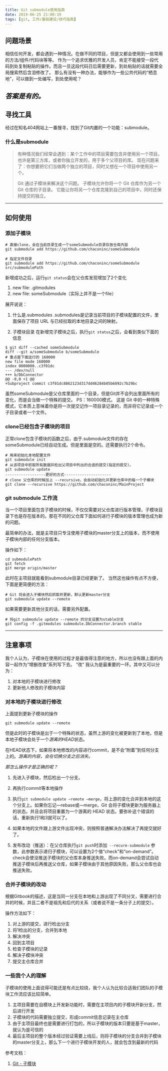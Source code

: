 ```yaml
---
title: Git submodule使用指南
date: 2019-06-25 21:00:19
tags: [git, 工作/基础建设/技巧指南]
---
```


## 问题场景
相信任何开发，都会遇到一种情况。在做不同的项目，但是又都会使用到一些常用的方法/组件/代码块等等。
作为一个追求优雅的开发人员，肯定不能接受一段代码到处复制粘贴的操作。而且一旦这段代码日后需要更新，到处粘贴的话就需要全局搜索然后含泪修改了。
那么有没有一种办法，能够作为一些公共代码的“栖息地”，可以做到一处编写，到处使用呢？

*答案是有的。*
---

## 寻找工具
经过在知名404网站上一番搜寻，找到了Git内置的一个功能：submodule。

### 什么是submodule

> 有种情况我们经常会遇到：某个工作中的项目需要包含并使用另一个项目。 也许是第三方库，或者你独立开发的，用于多个父项目的库。 现在问题来了：你想要把它们当做两个独立的项目，同时又想在一个项目中使用另一个。
>
> Git 通过子模块来解决这个问题。 子模块允许你将一个 Git 仓库作为另一个 Git 仓库的子目录。 它能让你将另一个仓库克隆到自己的项目中，同时还保持提交的独立。
---

## 如何使用
### 添加子模块
```git
# 直接clone，会在当前目录生成一个someSubmodule目录存放仓库内容
git submodule add https://github.com/chaconinc/someSubmodule

# 指定文件目录
git submodule add https://github.com/chaconinc/someSubmodule  src/submodulePath
```

新增成功之后，运行`git status`会在父仓库发现增加了2个变化
1. new file:   .gitmodules
2. new file:   someSubmodule（实际上并不是一个file）

展开说说：
1. 什么是.submodules
.submodules是记录当前项目的子模块配置的文件，里面保存了项目 URL 与已经拉取的本地目录之间的映射。

2. 子模块目录
在新增完子模块之后，执行`git status`之后，会看到类似下面的信息
```
$ git diff --cached someSubmodule
diff --git a/someSubmodule b/someSubmodule
# 重点是下面这行的 160000
new file mode 160000
index 0000000..c3f01dc
--- /dev/null
+++ b/DbConnector
@@ -0,0 +1 @@
+Subproject commit c3f01dc8862123d317dd46284b05b6892c7b29bc
```
虽然someSubmodule是父仓库里面的一个目录，但是Git并不会列出里面所有的变化，而是会当做一个特殊的提交。
PS：160000模式。 这是 Git 中的一种特殊模式，它本质上意味着你是将一次提交记作一项目录记录的，而非将它记录成一个子目录或者一个文件。

### clone已经包含子模块的项目
正常clone包含子模块的函数之后，由于.submodule文件的存在someSubmodule已经自动生成。但是里面是空的。还需要执行2个命令。
```
# 用来初始化本地配置文件
git submodule init
# 从该项目中抓取所有数据并检出父项目中列出的合适的提交(指定的提交)。
git submodule update
------------------更好的方式---------------------
# clone 父仓库的时候加上 --recursive，会自动初始化并更新仓库中的每一个子模块
git clone --recursive https://github.com/chaconinc/MainProject
```

### git submodule 工作流
当一个项目里面包含子模块的时候，不仅仅需要对父仓库进行版本管理，子模块目录下也是存在版本的。那在不同的父仓库下面如何进行子模块的版本管理也成为新的问题。

最简单的办法，就是主项目只专注使用子模块的master分支上的版本，而不使用子模块内部的任何分支版本。

操作如下：
```git
cd submodulePath
git fetch
git merge origin/master
```
此时在主项目就能看到submodule目录已经更新了。
当然这也操作有点不方便，下面是更简便的方法：
```git
# Git 将会进入子模块然后抓取并更新，默认更新master分支
git submodule update --remote
```
如果需要更新其他分支的话，需要另外配置。
```
# 将git submodule update --remote 的分支设置为stable分支
git config -f .gitmodules submodule.DbConnector.branch stable
```
---

## 注意事项
我个人认为，子模块在使用的过程才是最值得注意的地方，所以也没有跟上面的内容一起作为“增删改查”系列写下去。
“改” 我认为是最重要的一环。其中又可以分为：
1. 对本地的子模块进行修改
2. 更新他人修改的子模块内容

### 对本地的子模块进行修改
上面提到更新子模块的操作
```
git submodule update --remote
```
但是此时的子模块是出于一个特殊的状态，虽然上游的变化被更新到了本地，但是本地子模块会处于一个*游离的HEAD*状态。

在HEAD状态下，如果将本地修改的内容进行commit，是不会“附着”到任何分支上的。*游离的内容，会在切换分支之后消失。*

*那怎么操作才是正确的呢？*
1. 先进入子模块，然后检出一个分支。
2. 再执行commit等本地操作
3. 执行`git submodule update —remote —merge`，将上游的变化合并到本地的这个分支上。如果你忘记—rebase或—merge，Git 会将子模块更新为服务器上的状态。并且会将项目重置为一个游离的 HEAD 状态。要弥补这个错误的话，重新执行1和3就可以了。

4. 如果本地的文件跟上游文件出现冲突，则按照普通解决办法解决了再提交就好了。
5. 发布改动（推送）：在父仓库执行`git push`时添加` --recure-submodule` 参数，此参数表示递归子模块，可以设置为2个值“check”和“on-demand”。check会使没推送子模块的父仓库本身推送失败。而on-demand会尝试自动推送子模块后再推送父仓库，如果子模块由于其他原因失败，那么父仓库也会推送失败。

### 合并子模块的改动
根据Gitbook的描述，这是当同一分支在本地和上游出现了不同分叉，需要进行合并的时候，并且二者不是祖先和后代的关系（或者说不是一条分子上的提交）。

操作方法如下：
1. 对上游的提交，进行检出分支
2. 将1检出的分支，合并到本地
3. 解决冲突
4. 回到主项目
5. 检查子模块的记录
6. 解决子模块冲突
7. 提交主仓库合并

### 一些我个人的理解
子模块的使用上面说得可能还是有点比较绕，我个人认为比较合适我们团队的子模块工作流应该比较简单。

1. 主项目需要在自模块上开发新功能时，需要在主项目内的子模块开新分支，然后进行开发
2. 子模块的代码需要独立提交，形成commit信息记录在主仓库
3. 由于主项目最终也是需要进行打包的，所以子模块的版本只要是基于master，就认为是可信的
4. 最后主项目的整个版本经过验证需要上线后，则将子模块的分支合并到子模块的master分支上，那么下一个进行子模块开发的人，就会包含到最新的代码


参考文档：
1. [Git - 子模块](https://git-scm.com/book/zh/v2/Git-%E5%B7%A5%E5%85%B7-%E5%AD%90%E6%A8%A1%E5%9D%97)
